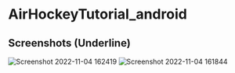 # AirHockeyTutorial_android
 
Screenshots (Underline)
-------------
![Screenshot 2022-11-04 162419](https://user-images.githubusercontent.com/35128994/199957107-dd84b7df-34bd-47c4-8202-7116255ae3f0.png)
![Screenshot 2022-11-04 161844](https://user-images.githubusercontent.com/35128994/199957143-8e960841-8f28-41b1-8c82-5962b0a796ff.png)
